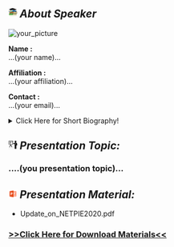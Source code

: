 ## <img width="3.5%" src="/Agenda/picture/biblio.png" /><link rel="stylesheet" type="text/css" media="all" href="./css/logo.css"/> <i class = "fa fa-handshake-p" aria-hidden="true">About Speaker</i> 

<img width="20%" alt="your_picture" src ="/Presentation_program/7_Update_on_new_NETPIE/picture/....(file name of picture).." />

**Name :**<br>...(your name)...

**Affiliation :**<br>...(your affiliation)...

**Contact :**<br>...(your email)...

<details>
    <summary>Click Here for Short Biography!</summary>
    ....(Optional)....
</details>

## <img width="3.5%" src="/Agenda/picture/present.png" /><link rel="stylesheet" type="text/css" media="all" href="./css/logo.css"/> <i class = "fa fa-handshake-p" aria-hidden="true">Presentation Topic:</i>
<h3> ....(you presentation topic)...</h3>

## <img width="3.5%" src="/Agenda/picture/material.png" /><link rel="stylesheet" type="text/css" media="all" href="./css/logo.css"/> <i class = "fa fa-handshake-p" aria-hidden="true">Presentation Material:</i>
- Update_on_NETPIE2020.pdf<br>
<h3><a href="/Presentation_program/7_Update_on_new_NETPIE/presentation_material/Update_on_NETPIE2020.pdf">>>Click Here for Download Materials<<</a></h3>